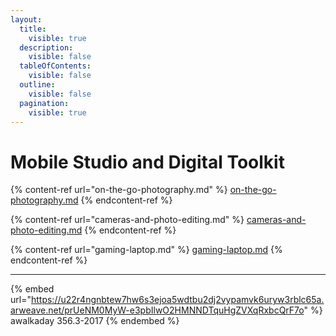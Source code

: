 ```yaml
---
layout:
  title:
    visible: true
  description:
    visible: false
  tableOfContents:
    visible: false
  outline:
    visible: false
  pagination:
    visible: true
---
```


# Mobile Studio and Digital Toolkit

{% content-ref url="on-the-go-photography.md" %}
[on-the-go-photography.md](on-the-go-photography.md)
{% endcontent-ref %}

{% content-ref url="cameras-and-photo-editing.md" %}
[cameras-and-photo-editing.md](cameras-and-photo-editing.md)
{% endcontent-ref %}

{% content-ref url="gaming-laptop.md" %}
[gaming-laptop.md](gaming-laptop.md)
{% endcontent-ref %}



***



{% embed url="https://u22r4ngnbtew7hw6s3ejoa5wdtbu2dj2vypamvk6uryw3rblc65a.arweave.net/prUeNM0MyW-e3pbIlwO2HMNNDTquHgZVXqRxbcQrF7o" %}
awalkaday 356.3-2017
{% endembed %}

